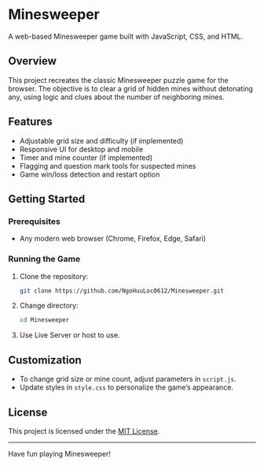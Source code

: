 # Minesweeper

A web-based Minesweeper game built with JavaScript, CSS, and HTML.

## Overview

This project recreates the classic Minesweeper puzzle game for the browser. The objective is to clear a grid of hidden mines without detonating any, using logic and clues about the number of neighboring mines.

## Features

- Adjustable grid size and difficulty (if implemented)
- Responsive UI for desktop and mobile
- Timer and mine counter (if implemented)
- Flagging and question mark tools for suspected mines
- Game win/loss detection and restart option

## Getting Started

### Prerequisites

- Any modern web browser (Chrome, Firefox, Edge, Safari)

### Running the Game

1. Clone the repository:
   ```bash
   git clone https://github.com/NgoHuuLoc0612/Minesweeper.git
   ```
2. Change directory:
   ```bash
   cd Minesweeper
   ```
3. Use Live Server or host to use.


## Customization

- To change grid size or mine count, adjust parameters in `script.js`.
- Update styles in `style.css` to personalize the game’s appearance.

## License

This project is licensed under the [MIT License](LICENSE).

---

Have fun playing Minesweeper!
